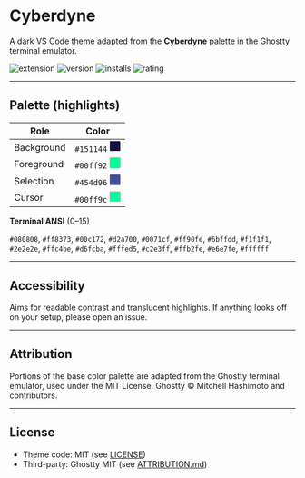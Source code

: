 # Cyberdyne

A dark VS Code theme adapted from the **Cyberdyne** palette in the Ghostty terminal emulator.

![extension](https://img.shields.io/badge/extension-darkblue)
![version](https://img.shields.io/visual-studio-marketplace/v/m0-hassan.cyberdyne)
![installs](https://img.shields.io/visual-studio-marketplace/i/m0-hassan.cyberdyne)
![rating](https://img.shields.io/visual-studio-marketplace/r/m0-hassan.cyberdyne)

---

## Palette (highlights)

| Role       | Color |
|------------|-------|
| Background | `#151144` <span style="display:inline-block;width:1.1em;height:1.1em;background:#151144;border:1px solid #ccc;border-radius:2px;"></span> |
| Foreground | `#00ff92` <span style="display:inline-block;width:1.1em;height:1.1em;background:#00ff92;border:1px solid #ccc;border-radius:2px;"></span> |
| Selection  | `#454d96` <span style="display:inline-block;width:1.1em;height:1.1em;background:#454d96;border:1px solid #ccc;border-radius:2px;"></span> |
| Cursor     | `#00ff9c` <span style="display:inline-block;width:1.1em;height:1.1em;background:#00ff9c;border:1px solid #ccc;border-radius:2px;"></span> |

**Terminal ANSI** (0–15)

`#080808`, `#ff8373`, `#00c172`, `#d2a700`, `#0071cf`, `#ff90fe`, `#6bffdd`, `#f1f1f1`, `#2e2e2e`, `#ffc4be`, `#d6fcba`, `#fffed5`, `#c2e3ff`, `#ffb2fe`, `#e6e7fe`, `#ffffff`

---

## Accessibility

Aims for readable contrast and translucent highlights. If anything looks off on your setup, please open an issue.

---

## Attribution

Portions of the base color palette are adapted from the Ghostty terminal emulator, used under the MIT License.
Ghostty © Mitchell Hashimoto and contributors.

---

## License

* Theme code: MIT (see [LICENSE](./LICENSE))
* Third-party: Ghostty MIT (see [ATTRIBUTION.md](./ATTRIBUTION.md))
